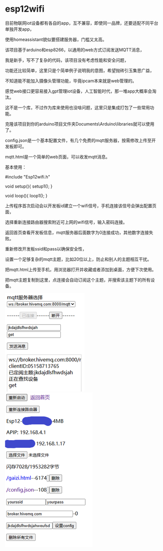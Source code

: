 # esp12wifi

目前物联网iot设备都有各自的app，互不兼容，即使同一品牌，还要适配不同平台单独开发app，

使用homeassistant貌似要搭建服务器，门槛又太高。

该项目基于arduino和esp8266，以通用的web方式订阅发送MQTT消息，

我是新手，写不了复杂的代码，该项目没有考虑性能和安全问题，

功能还比较简单，这里只是个简单例子说明我的意图，希望抛砖引玉集思广益，

不知道能不能加入摄像头管理功能，毕竟ipcam本来就是web管理的。

感觉web接口更容易接入gpt管理iot设备，人工智能时代，那一堆app大概率会淘汰。

这不是一个库，不过作为库来使用也没啥问题，这里只是集成打包了一些常用功能。

克隆该项目到你的arduino项目文件夹Documents\Arduino\libraries就可以使用了。

config.json是一个基本配置文件，有几个免费的mqtt服务器，按需修改上传至开发板即可。

mqtt.html是一个简单的web页面，可以收发mqtt消息。

基本使用：

#include "Esp12wifi.h"

void setup(){ setup1(); }

void loop(){ loop1(); }

上传程序首次启动会以开发板id建立一个wifi信号，手机连接该信号会弹出配置页面，

选择重新连接路由器搜索附近可上网的wifi信号，输入密码连接。

返回首页查看开发板信息，mqtt服务器后面数字为0连接成功，其他数字连接失败。

重新修改开发板ssid和pass以确保安全性，

设置一个足够复杂的mqtt主题，比如20位以上，防止和别人的主题相互干扰。

把mqtt.html上传至手机，用浏览器打开并收藏或者添加到桌面，方便下次使用。

把mqtt主题复制到这里，点连接会自动订阅这个主题，并搜索该主题下的所有设备。

![alt text](https://github.com/aiplayuser/esp12wifi/blob/main/image1.PNG)
![alt text](https://github.com/aiplayuser/esp12wifi/blob/main/image2.PNG)